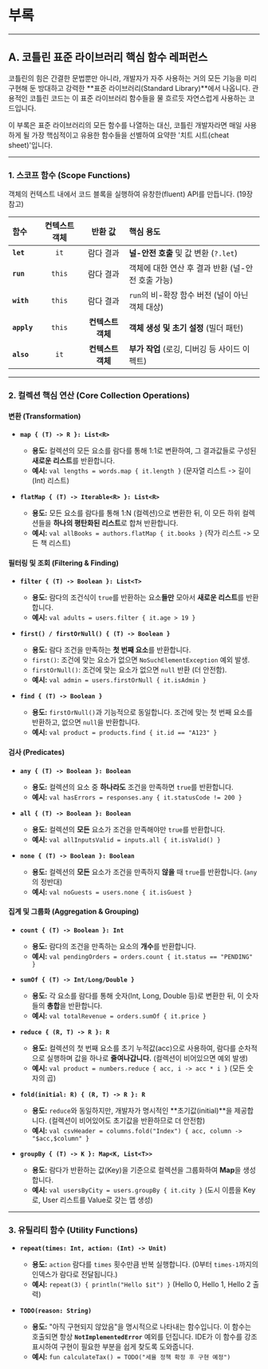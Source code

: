 # 부록

---

## A. 코틀린 표준 라이브러리 핵심 함수 레퍼런스

코틀린의 힘은 간결한 문법뿐만 아니라, 개발자가 자주 사용하는 거의 모든 기능을 미리 구현해 둔 방대하고 강력한 **표준 라이브러리(Standard Library)**에서 나옵니다. 관용적인 코틀린 코드는 이 표준 라이브러리 함수들을 물 흐르듯 자연스럽게 사용하는 코드입니다.

이 부록은 표준 라이브러리의 모든 함수를 나열하는 대신, 코틀린 개발자라면 매일 사용하게 될 가장 핵심적이고 유용한 함수들을 선별하여 요약한 '치트 시트(cheat sheet)'입니다.

---

### 1. 스코프 함수 (Scope Functions)

객체의 컨텍스트 내에서 코드 블록을 실행하여 유창한(fluent) API를 만듭니다. (19장 참고)

| 함수 | 컨텍스트 객체 | 반환 값 | 핵심 용도 |
| :--- | :---: | :---: | :--- |
| **`let`** | `it` | 람다 결과 | **널-안전 호출** 및 값 변환 (`?.let`) |
| **`run`** | `this` | 람다 결과 | 객체에 대한 연산 후 결과 반환 (널-안전 호출 가능) |
| **`with`** | `this` | 람다 결과 | `run`의 비-확장 함수 버전 (널이 아닌 객체 대상) |
| **`apply`** | `this` | **컨텍스트 객체** | **객체 생성 및 초기 설정** (빌더 패턴) |
| **`also`** | `it` | **컨텍스트 객체** | **부가 작업** (로깅, 디버깅 등 사이드 이펙트) |

---

### 2. 컬렉션 핵심 연산 (Core Collection Operations)

#### 변환 (Transformation)

* **`map { (T) -> R }: List<R>`**
    * **용도:** 컬렉션의 모든 요소를 람다를 통해 1:1로 변환하여, 그 결과값들로 구성된 **새로운 리스트**를 반환합니다.
    * **예시:** `val lengths = words.map { it.length }` (문자열 리스트 -> 길이(Int) 리스트)

* **`flatMap { (T) -> Iterable<R> }: List<R>`**
    * **용도:** 모든 요소를 람다를 통해 1:N (컬렉션)으로 변환한 뒤, 이 모든 하위 컬렉션들을 **하나의 평탄화된 리스트**로 합쳐 반환합니다.
    * **예시:** `val allBooks = authors.flatMap { it.books }` (작가 리스트 -> 모든 책 리스트)

#### 필터링 및 조회 (Filtering & Finding)

* **`filter { (T) -> Boolean }: List<T>`**
    * **용도:** 람다의 조건식이 `true`를 반환하는 요소**들만** 모아서 **새로운 리스트**를 반환합니다.
    * **예시:** `val adults = users.filter { it.age > 19 }`

* **`first() / firstOrNull() { (T) -> Boolean }`**
    * **용도:** 람다 조건을 만족하는 **첫 번째 요소**를 반환합니다.
    * `first()`: 조건에 맞는 요소가 없으면 `NoSuchElementException` 예외 발생.
    * `firstOrNull()`: 조건에 맞는 요소가 없으면 `null` 반환 (더 안전함).
    * **예시:** `val admin = users.firstOrNull { it.isAdmin }`

* **`find { (T) -> Boolean }`**
    * **용도:** `firstOrNull()`과 기능적으로 동일합니다. 조건에 맞는 첫 번째 요소를 반환하고, 없으면 `null`을 반환합니다.
    * **예시:** `val product = products.find { it.id == "A123" }`

#### 검사 (Predicates)

* **`any { (T) -> Boolean }: Boolean`**
    * **용도:** 컬렉션의 요소 중 **하나라도** 조건을 만족하면 `true`를 반환합니다.
    * **예시:** `val hasErrors = responses.any { it.statusCode != 200 }`

* **`all { (T) -> Boolean }: Boolean`**
    * **용도:** 컬렉션의 **모든** 요소가 조건을 만족해야만 `true`를 반환합니다.
    * **예시:** `val allInputsValid = inputs.all { it.isValid() }`

* **`none { (T) -> Boolean }: Boolean`**
    * **용도:** 컬렉션의 **모든** 요소가 조건을 만족하지 **않을** 때 `true`를 반환합니다. (`any`의 정반대)
    * **예시:** `val noGuests = users.none { it.isGuest }`

#### 집계 및 그룹화 (Aggregation & Grouping)

* **`count { (T) -> Boolean }: Int`**
    * **용도:** 람다의 조건을 만족하는 요소의 **개수**를 반환합니다.
    * **예시:** `val pendingOrders = orders.count { it.status == "PENDING" }`

* **`sumOf { (T) -> Int/Long/Double }`**
    * **용도:** 각 요소를 람다를 통해 숫자(Int, Long, Double 등)로 변환한 뒤, 이 숫자들의 **총합**을 반환합니다.
    * **예시:** `val totalRevenue = orders.sumOf { it.price }`

* **`reduce { (R, T) -> R }: R`**
    * **용도:** 컬렉션의 첫 번째 요소를 초기 누적값(acc)으로 사용하여, 람다를 순차적으로 실행하며 값을 하나로 **줄여나갑니다.** (컬렉션이 비어있으면 예외 발생)
    * **예시:** `val product = numbers.reduce { acc, i -> acc * i }` (모든 숫자의 곱)

* **`fold(initial: R) { (R, T) -> R }: R`**
    * **용도:** `reduce`와 동일하지만, 개발자가 명시적인 **초기값(initial)**을 제공합니다. (컬렉션이 비어있어도 초기값을 반환하므로 더 안전함)
    * **예시:** `val csvHeader = columns.fold("Index") { acc, column -> "$acc,$column" }`

* **`groupBy { (T) -> K }: Map<K, List<T>>`**
    * **용도:** 람다가 반환하는 값(Key)을 기준으로 컬렉션을 그룹화하여 **Map**을 생성합니다.
    * **예시:** `val usersByCity = users.groupBy { it.city }` (도시 이름을 Key로, User 리스트를 Value로 갖는 맵 생성)

---

### 3. 유틸리티 함수 (Utility Functions)

* **`repeat(times: Int, action: (Int) -> Unit)`**
    * **용도:** `action` 람다를 `times` 횟수만큼 반복 실행합니다. (0부터 `times-1`까지의 인덱스가 람다로 전달됩니다.)
    * **예시:** `repeat(3) { println("Hello $it") }` (Hello 0, Hello 1, Hello 2 출력)

* **`TODO(reason: String)`**
    * **용도:** "아직 구현되지 않았음"을 명시적으로 나타내는 함수입니다. 이 함수는 호출되면 항상 **`NotImplementedError`** 예외를 던집니다. IDE가 이 함수를 강조 표시하여 구현이 필요한 부분을 쉽게 찾도록 도와줍니다.
    * **예시:** `fun calculateTax() = TODO("세율 정책 확정 후 구현 예정")`